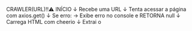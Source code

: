 CRAWLER(URL)‼️⚠️
INÍCIO
  ↓
Recebe uma URL
  ↓
Tenta acessar a página com axios.get()
  ↓
Se erro:
  → Exibe erro no console e RETORNA null
  ↓
Carrega HTML com cheerio
  ↓
Extrai o <title>
  ↓
Percorre todas as tags <a>
  ↓
  Para cada <a>:
    → Captura texto e href
    → Salva no array `links`
  ↓
Percorre todas as tags <img>
  ↓
  Para cada <img>:
    → Ajusta URL da imagem
    → Cria nome de arquivo único
    → Chama `baixarImagem()`
    → Salva no array de imagens
  ↓
Aguarda baixar todas as imagens
  ↓
Combina links + imagens
  ↓
Verifica se arquivo `dados.json` existe
  ↓
Se sim, carrega dados existentes
  ↓
Adiciona novos dados e salva no `dados.json`
  ↓
RETORNA objeto com título, site, total e links
//////////////////////////////////////////////////////////////


---------------------------------
INICIARCRAWLER()‼️⚠️
INÍCIO
  ↓
Cria array `todos_os_links`
  ↓
Para cada site na lista:
  ↓
  Exibe "Visitando"
  ↓
  Chama `crawler(url)`
  ↓
  Se resultado for nulo:
    → Exibe aviso e continua próximo site
  ↓
  Adiciona links ao `todos_os_links`
  ↓
  Gera nome de log com `getDataHoraAtual()`
  ↓
  Salva resultado em arquivo de log (pasta logs)
  ↓
  Aguarda 2 segundos
↓
Remove links duplicados com Set
↓
Salva links únicos em `dados.json`
↓
Exibe "✅ Dados salvos"
/////////////////////////////////////////////////////////////////


-----------------------------------------
BAIXARIMAGENS(URLIMAGEM, NOMEARQUIVO)‼️⚠️
INÍCIO
  ↓
Define caminho do arquivo local
  ↓
Tenta baixar a imagem com axios (modo stream)
  ↓
  Se sucesso:
    → Cria stream de escrita para salvar imagem
    → Aguarda stream finalizar
    → RETORNA caminho "/imagens/nomeArquivo"
  ↓
  Se erro:
    → Exibe erro no console
    → Exibe status e resposta se disponíveis
    → Não retorna nada (undefined)
////////////////////////////////////////////////////


--------------------------
getDataHoraAtual()‼️⚠️
INÍCIO
  ↓
Cria objeto Date com hora atual
  ↓
Extrai ano, mês, dia, hora e minuto
  ↓
Formata:
  → formatoArquivo: "AAAA-MM-DD_HH-MM"
  → formatoHumano: "DD/MM/AAAA HH:MM"
  ↓
RETORNA objeto com os dois formatos
